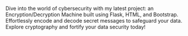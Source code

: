 Dive into the world of cybersecurity with my latest project: an Encryption/Decryption Machine built using Flask, HTML, and Bootstrap. Effortlessly encode and decode secret messages to safeguard your data. Explore cryptography and fortify your data security today!
